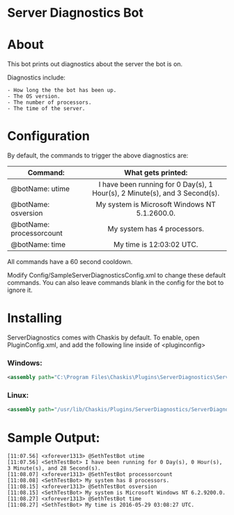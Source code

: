 ﻿Server Diagnostics Bot
==============

About
======
This bot prints out diagnostics about the server the bot is on.

Diagnostics include:

    - How long the the bot has been up.
    - The OS version.
    - The number of processors.
    - The time of the server.

Configuration
=====
By default, the commands to trigger the above diagnostics are:

| Command: | What gets printed: |
| ------- | :----: |
| @botName: utime | I have been running for 0 Day(s), 1 Hour(s), 2 Minute(s), and 3 Second(s). |
| @botName: osversion | My system is Microsoft Windows NT 5.1.2600.0. |
| @botName: processorcount | My system has 4 processors. |
| @botName: time | My time is 12:03:02 UTC. |

All commands have a 60 second cooldown.

Modify Config/SampleServerDiagnosticsConfig.xml to change these default commands.  You can also leave commands blank in the config for the bot to ignore it.

Installing
======

ServerDiagnostics comes with Chaskis by default.  To enable, open PluginConfig.xml, and add the following line inside of &lt;pluginconfig&gt;

### Windows: ###

```XML
<assembly path="C:\Program Files\Chaskis\Plugins\ServerDiagnostics\ServerDiagnostics.dll" />
```

### Linux: ###

```XML
<assembly path="/usr/lib/Chaskis/Plugins/ServerDiagnostics/ServerDiagnostics.dll" />
```

Sample Output:
======
```
[11:07.56] <xforever1313> @SethTestBot utime
[11:07.56] <SethTestBot> I have been running for 0 Day(s), 0 Hour(s), 3 Minute(s), and 28 Second(s).
[11:08.07] <xforever1313> @SethTestBot processorcount
[11:08.08] <SethTestBot> My system has 8 processors.
[11:08.15] <xforever1313> @SethTestBot osversion
[11:08.15] <SethTestBot> My system is Microsoft Windows NT 6.2.9200.0.
[11:08.27] <xforever1313> @SethTestBot time
[11:08.27] <SethTestBot> My time is 2016-05-29 03:08:27 UTC.
```
